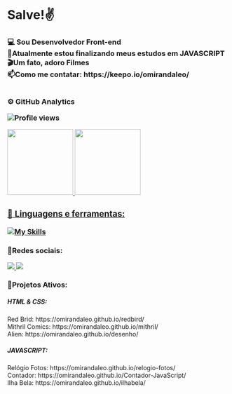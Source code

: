 # Salve!✌️
<h3 align="left">💻 Sou Desenvolvedor Front-end <br>
                 📍Atualmente estou finalizando meus estudos em JAVASCRIPT <br>
                 🎬Um fato, adoro Filmes <br>
                 📫Como me contatar: https://keepo.io/omirandaleo/ <br> <br>
  
  ⚙️ GitHub Analytics <br>
  
<p align="left"> <img src="https://komarev.com/ghpvc/?username=omirandaleo&color=yellow" alt="Profile views" /> </p>

<div align="left">
  <a href="https://github.com/omirandaleo">
  <img height="150em" src="https://github-readme-stats.vercel.app/api?username=omirandaleo&show_icons=true&theme=gruvbox&include_all_commits=true&count_private=true"/>
  <img height="150em" src="https://github-readme-stats.vercel.app/api/top-langs/?username=omirandaleo&layout=compact&langs_count=7&theme=gruvbox"/>
</div>
 
<h3 align="left">🧩 Linguagens e ferramentas:</h3>

[![My Skills](https://skillicons.dev/icons?i=html,css,javascript,wordpress)](https://skillicons.dev)  
  
<h3 align="left">📱Redes sociais:</h3>  
  <p align="left">      
<p align="left">
  <a href="https://instagram.com/omirandaleo">
    <img src="https://skillicons.dev/icons?i=instagram" />
  </a>
  <a href="https://www.linkedin.com/in/omirandaleo/">
    <img src="https://skillicons.dev/icons?i=linkedin" />
  </a>
</p>
  
<h3 align="left">📎Projetos Ativos:</h3>
  
<h5 align="left">HTML & CSS:</h5>
  Red Brid: https://omirandaleo.github.io/redbird/ <br>
  Mithril Comics: https://omirandaleo.github.io/mithril/ <br>
  Alien: https://omirandaleo.github.io/desenho/  <br>
      
<h5 align="left">JAVASCRIPT:</h5>
  Relógio Fotos: https://omirandaleo.github.io/relogio-fotos/ <br>
  Contador: https://omirandaleo.github.io/Contador-JavaScript/  <br>
  Ilha Bela: https://omirandaleo.github.io/ilhabela/  <br>
